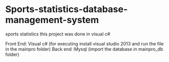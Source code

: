 # Sports-statistics-database-management-system
sports statistics
this project was done in visual c#


Front End: Visual c# (for executing install visual studio 2013 and run the file in the mainpro folder)
Back end :Mysql (import the database in mainpro_db folder)

